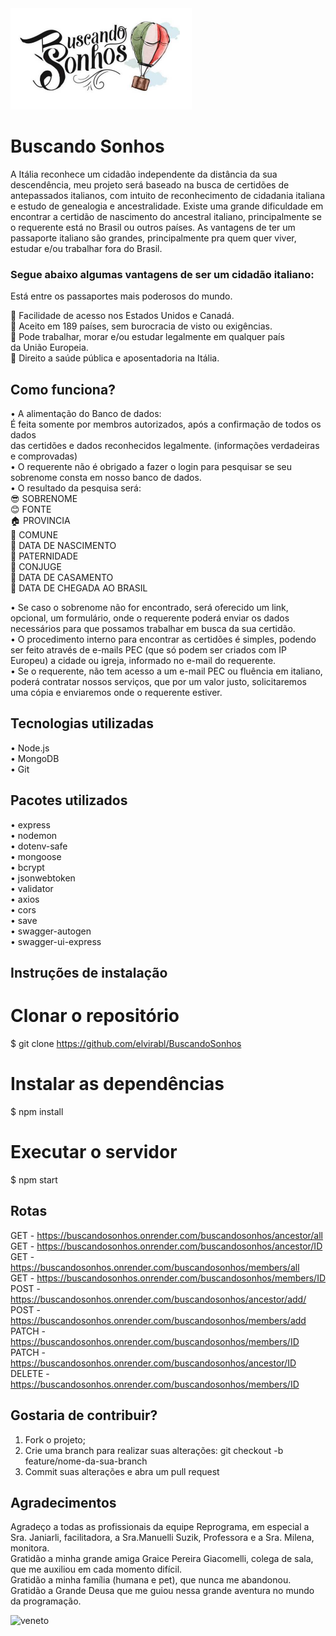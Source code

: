 <img src="./images/logo.png" alt="meu logo">

# Buscando Sonhos

A Itália reconhece um cidadão independente da distância da sua descendência, 
meu projeto será baseado na busca de certidões de antepassados italianos, com intuito 
de reconhecimento de cidadania italiana e estudo de genealogia e ancestralidade. 
Existe uma grande dificuldade em encontrar a certidão de nascimento do 
ancestral italiano, principalmente se o requerente está no Brasil ou outros países. 
As vantagens de ter um passaporte italiano são grandes, principalmente pra 
quem quer viver, estudar e/ou trabalhar fora do Brasil.

### Segue abaixo algumas vantagens de ser um cidadão italiano: 
Está entre os passaportes mais poderosos do mundo.

:pushpin: Facilidade de acesso nos Estados Unidos e Canadá.  
:pushpin: Aceito em 189 países, sem burocracia de visto ou exigências.  
:pushpin: Pode trabalhar, morar e/ou estudar legalmente em qualquer país  
da União Europeia.  
:pushpin: Direito a saúde pública e aposentadoria na Itália.

## Como funciona? 
• A alimentação do Banco de dados:  
É feita somente por membros autorizados, após a confirmação de todos os dados  
das certidões e dados reconhecidos legalmente. (informações verdadeiras e 
comprovadas)  
• O requerente não é obrigado a fazer o login para pesquisar se seu sobrenome 
consta em nosso banco de dados.  
• O resultado da pesquisa será:  
:sunglasses: SOBRENOME  
:blush: FONTE  
:house: PROVINCIA  
:house_with_garden: COMUNE  
:baby: DATA DE NASCIMENTO  
:man: PATERNIDADE  
:couplekiss: CONJUGE  
:couple: DATA DE CASAMENTO  
:speedboat: DATA DE CHEGADA AO BRASIL  

• Se caso o sobrenome não for encontrado, será oferecido um link, opcional, um 
formulário, onde o requerente poderá enviar os dados necessários para que 
possamos trabalhar em busca da sua certidão.  
• O procedimento interno para encontrar as certidões é simples, podendo ser feito 
através de e-mails PEC (que só podem ser criados com IP Europeu) a cidade ou 
igreja, informado no e-mail do requerente.  
• Se o requerente, não tem acesso a um e-mail PEC ou fluência em italiano, 
poderá contratar nossos serviços, que por um valor justo, solicitaremos uma 
cópia e enviaremos onde o requerente estiver.  

## Tecnologias utilizadas  
• Node.js  
• MongoDB  
• Git  
## Pacotes utilizados  
• express  
• nodemon  
• dotenv-safe  
• mongoose  
• bcrypt  
• jsonwebtoken  
• validator  
• axios  
• cors  
• save  
• swagger-autogen  
• swagger-ui-express

## Instruções de instalação  
# Clonar o repositório  
$ git clone https://github.com/elvirabl/BuscandoSonhos  
# Instalar as dependências  
$ npm install  
# Executar o servidor  
$ npm start  
## Rotas  
GET - https://buscandosonhos.onrender.com/buscandosonhos/ancestor/all  
GET - https://buscandosonhos.onrender.com/buscandosonhos/ancestor/ID  
GET - https://buscandosonhos.onrender.com/buscandosonhos/members/all  
GET - https://buscandosonhos.onrender.com/buscandosonhos/members/ID  
POST - https://buscandosonhos.onrender.com/buscandosonhos/ancestor/add/  
POST - https://buscandosonhos.onrender.com/buscandosonhos/members/add  
PATCH - https://buscandosonhos.onrender.com/buscandosonhos/members/ID  
PATCH - https://buscandosonhos.onrender.com/buscandosonhos/ancestor/ID  
DELETE - https://buscandosonhos.onrender.com/buscandosonhos/members/ID   
 
## Gostaria de contribuir?  
1. Fork o projeto;  
2. Crie uma branch para realizar suas alterações: git checkout -b feature/nome-da-sua-branch  
3. Commit suas alterações e abra um pull request  

## Agradecimentos
Agradeço a todas as profissionais da equipe Reprograma, em especial a Sra. Janiarli, facilitadora, a Sra.Manuelli Suzik, Professora e a Sra. Milena, monitora.  
Gratidão a minha grande amiga Graice Pereira Giacomelli, colega de sala, que me auxiliou em cada momento difícil.  
Gratidão a minha família (humana e pet), que nunca me abandonou.  
Gratidão a Grande Deusa que me guiou nessa grande aventura no mundo da programação.  

![veneto](https://user-images.githubusercontent.com/109379404/207399136-6c21d0c0-d814-4063-8295-4aae0d9f66f8.png)
